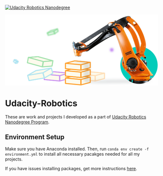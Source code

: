 [![Udacity Robotics Nanodegree](http://tugan0329.bitbucket.io/imgs/github/robond-readme.png)](https://www.udacity.com/robotics)


![readme picture](misc/readme.png)


# Udacity-Robotics
These are work and projects I developed as a part of [Udacity Robotics Nanodegree Program](https://www.udacity.com/robotics).

## Environment Setup
Make sure you have Anaconda installed. Then, run `conda env create -f environment.yml` to install all necessary pacakges needed for all my projects.

If you have issues installing packages, get more instructions [here](https://github.com/ryan-keenan/RoboND-Python-Starterkit).

